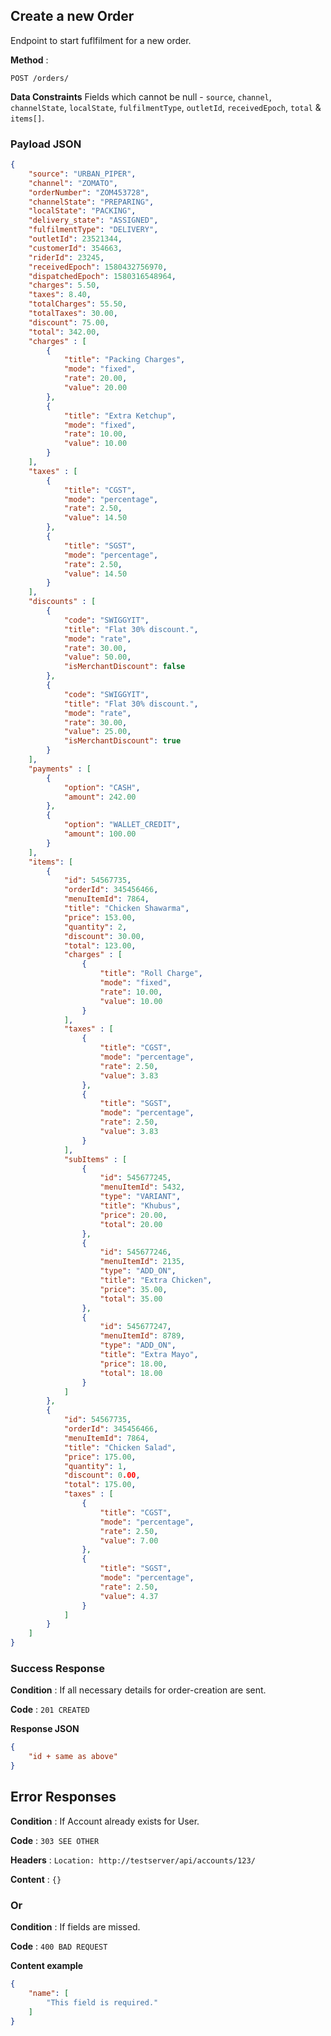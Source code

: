 ## Create a new Order

Endpoint to start fuflfilment for a new order.  

**Method** : 
```enpoint
POST /orders/
```

**Data Constraints** Fields which cannot be null - ```source```, ```channel```, ```channelState```, ```localState```, ```fulfilmentType```, ```outletId```, ```receivedEpoch```, ```total``` & ```items[]```. 

### Payload JSON

```json
{
	"source": "URBAN_PIPER",
	"channel": "ZOMATO",
	"orderNumber": "ZOM453728",
	"channelState": "PREPARING",
	"localState": "PACKING",
	"delivery_state": "ASSIGNED",
	"fulfilmentType": "DELIVERY",
	"outletId": 23521344,
	"customerId": 354663,
	"riderId": 23245,
	"receivedEpoch": 1580432756970,
	"dispatchedEpoch": 1580316548964,
	"charges": 5.50,
	"taxes": 8.40,
	"totalCharges": 55.50,
	"totalTaxes": 30.00,
	"discount": 75.00,
	"total": 342.00,
	"charges" : [
		{
			"title": "Packing Charges",
			"mode": "fixed",
			"rate": 20.00,
			"value": 20.00
		},
		{
			"title": "Extra Ketchup",
			"mode": "fixed",
			"rate": 10.00,
			"value": 10.00
		}
	],
	"taxes" : [
		{
			"title": "CGST",
			"mode": "percentage",
			"rate": 2.50,
			"value": 14.50
		},
		{
			"title": "SGST",
			"mode": "percentage",
			"rate": 2.50,
			"value": 14.50
		}
	],
	"discounts" : [
		{
			"code": "SWIGGYIT",
			"title": "Flat 30% discount.",
			"mode": "rate",
			"rate": 30.00,
			"value": 50.00,
			"isMerchantDiscount": false
		},
		{
			"code": "SWIGGYIT",
			"title": "Flat 30% discount.",
			"mode": "rate",
			"rate": 30.00,
			"value": 25.00,
			"isMerchantDiscount": true
		}
	],
	"payments" : [
		{
			"option": "CASH",
			"amount": 242.00
		},
		{
			"option": "WALLET_CREDIT",
			"amount": 100.00
		}
	],
	"items": [
		{
			"id": 54567735,
			"orderId": 345456466,
			"menuItemId": 7864,
			"title": "Chicken Shawarma",
			"price": 153.00,
			"quantity": 2,
			"discount": 30.00,
			"total": 123.00,
			"charges" : [
				{
					"title": "Roll Charge",
					"mode": "fixed",
					"rate": 10.00,
					"value": 10.00
				}
			],
			"taxes" : [
				{
					"title": "CGST",
					"mode": "percentage",
					"rate": 2.50,
					"value": 3.83
				},
				{
					"title": "SGST",
					"mode": "percentage",
					"rate": 2.50,
					"value": 3.83
				}
			],
			"subItems" : [
				{
					"id": 545677245,
					"menuItemId": 5432,
					"type": "VARIANT",
					"title": "Khubus",
					"price": 20.00,
					"total": 20.00
				},
				{
					"id": 545677246,
					"menuItemId": 2135,
					"type": "ADD_ON",
					"title": "Extra Chicken",
					"price": 35.00,
					"total": 35.00
				},
				{
					"id": 545677247,
					"menuItemId": 8789,
					"type": "ADD_ON",
					"title": "Extra Mayo",
					"price": 18.00,
					"total": 18.00
				}
			]
		},
		{
			"id": 54567735,
			"orderId": 345456466,
			"menuItemId": 7864,
			"title": "Chicken Salad",
			"price": 175.00,
			"quantity": 1,
			"discount": 0.00,
			"total": 175.00,
			"taxes" : [
				{
					"title": "CGST",
					"mode": "percentage",
					"rate": 2.50,
					"value": 7.00
				},
				{
					"title": "SGST",
					"mode": "percentage",
					"rate": 2.50,
					"value": 4.37
				}
			]
		}
	]
}
```

### Success Response

**Condition** : If all necessary details for order-creation are sent.

**Code** : `201 CREATED`

**Response JSON**

```json
{
    "id + same as above"
}
```

## Error Responses

**Condition** : If Account already exists for User.

**Code** : `303 SEE OTHER`

**Headers** : `Location: http://testserver/api/accounts/123/`

**Content** : `{}`

### Or

**Condition** : If fields are missed.

**Code** : `400 BAD REQUEST`

**Content example**

```json
{
    "name": [
        "This field is required."
    ]
}
```
